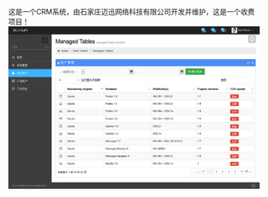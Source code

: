 这是一个CRM系统，由石家庄迈迅网络科技有限公司开发并维护，这是一个收费项目！
![](https://github.com/vipmengfeng/product/blob/master/%E8%B5%84%E6%BA%90/02.png)
